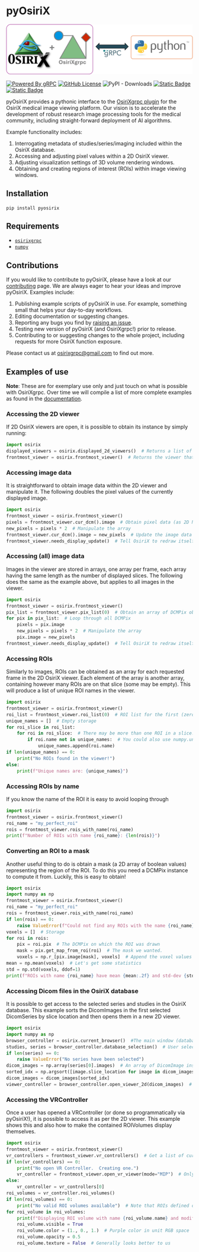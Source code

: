 # pyOsiriX

![Welcome to pyOsiriX!](https://raw.githubusercontent.com/osirixgrpc/osirixgrpc/dev/docs/docs/assets/logo/logo-python.png)

[![Powered By gRPC](https://img.shields.io/badge/powered_by-gRPC-green?labelColor=red)](https://grpc.io)
[![GitHub License](https://img.shields.io/github/license/osirixgrpc/osirixgrpc?color=blue)](https://github.com/osirixgrpc/osirixgrpc/blob/main/LICENSE)
![PyPI - Downloads](https://img.shields.io/pypi/dm/pyosirix)
[![Static Badge](https://img.shields.io/badge/issues-pyosirix-red?logo=github)](https://github.com/osirixgrpc/osirixgrpc/issues)
[![Static Badge](https://img.shields.io/badge/citation-AI2ASE-green?logo=googlescholar)](https://ai-2-ase.github.io/papers/29%5cCameraReady%5cAAAI_OsiriXgrpc__Rapid_prototyping_and_development_of_state_of_the_art_artificial_intelligence_in_OsiriX_cam_ready.pdf)

pyOsiriX provides a pythonic interface to the [OsiriXgrpc plugin](https://osirixgrpc.github.io/osirixgrpc/index.html) 
for the OsiriX medical image viewing platform. Our vision is to accelerate the development of robust research image 
processing tools for the medical community, including straight-forward deployment of AI algorithms.

Example functionality includes:

 1. Interrogating metadata of studies/series/imaging included within the OsiriX database.
 2. Accessing and adjusting pixel values within a 2D OsiriX viewer.
 3. Adjusting visualization settings of 3D volume rendering windows.
 4. Obtaining and creating regions of interest (ROIs) within image viewing windows.

## Installation
```
pip install pyosirix
```

## Requirements
 - [`osirixgrpc`](https://pypi.org/project/osirixgrpc/)
 - [`numpy`](https://pypi.org/project/numpy/)

## Contributions
If you would like to contribute to pyOsiriX, please have a look at our 
[contributing](https://osirixgrpc.github.io/osirixgrpc/contributing/CONTRIBUTING.html) page. We are always eager to hear
your ideas and improve pyOsiriX. Examples include:

 1. Publishing example scripts of pyOsiriX in use. For example, something small that helps your day-to-day workflows.
 2. Editing documentation or suggesting changes.
 3. Reporting any bugs you find by [raising an issue](https://github.com/osirixgrpc/osirixgrpc/issues).
 4. Testing new version of pyOsiriX (and OsiriXgrpc!) prior to release.
 5. Contributing to or suggesting changes to the whole project, including requests for more OsiriX function exposure.

Please contact us at [osirixgrpc@gmail.com](mailto:osirixgrpc@gmail.com) to find out more.

## Examples of use
__Note__: These are for exemplary use only and just touch on what is possible with OsiriXgrpc. Over time we will compile 
a list of more complete examples as found in the [documentation](https://osirixgrpc.github.io/osirixgrpc/pyosirix).

### Accessing the 2D viewer
If 2D OsiriX viewers are open, it is possible to obtain its instance by simply running: 
```python
import osirix
displayed_viewers = osirix.displayed_2d_viewers()  # Returns a list of all open viewers
frontmost_viewer = osirix.frontmost_viewer()  # Returns the viewer that is currently active (red frame)
```

### Accessing image data
It is straightforward to obtain image data within the 2D viewer and manipulate it. The following doubles the pixel 
values of the currently displayed image.
```python
import osirix
frontmost_viewer = osirix.frontmost_viewer()
pixels = frontmost_viewer.cur_dcm().image  # Obtain pixel data (as 2D NumPy array) from currently displayed image slice.
new_pixels = pixels * 2  # Manipulate the array
frontmost_viewer.cur_dcm().image = new_pixels  # Update the image data for the currently shown image slice.
frontmost_viewer.needs_display_update()  # Tell OsiriX to redraw itself
```

### Accessing (all) image data
Images in the viewer are stored in arrays, one array per frame, each array having the same length as the number of 
displayed slices. The following does the same as the example above, but applies to all images in the viewer.
```python
import osirix
frontmost_viewer = osirix.frontmost_viewer()
pix_list = frontmost_viewer.pix_list(0)  # Obtain an array of DCMPix objects for the first (zeroth) frame. 
for pix in pix_list:  # Loop through all DCMPix
    pixels = pix.image
    new_pixels = pixels * 2  # Manipulate the array
    pix.image = new_pixels
frontmost_viewer.needs_display_update()  # Tell OsiriX to redraw itself
```

### Accessing ROIs
Similarly to images, ROIs can be obtained as an array for each requested frame in the 2D OsiriX viewer. Each element of 
the array is another array, containing however many ROIs are on that slice (some may be empty). This will produce a 
list of unique ROI names in the viewer.
```python
import osirix
frontmost_viewer = osirix.frontmost_viewer()
roi_list = frontmost_viewer.roi_list(0)  # ROI list for the first (zeroth) frame.
unique_names = []  # Empty storage
for roi_slice in roi_list:
    for roi in roi_slice:  # There may be more than one ROI in a slice!
        if roi.name not in unique_names:  # You could also use numpy.unique...  
            unique_names.append(roi.name)
if len(unique_names) == 0:
    print("No ROIs found in the viewer!")
else:
    print(f"Unique names are: {unique_names}")
```

### Accessing ROIs by name
If you know the name of the ROI it is easy to avoid looping through
```python
import osirix
frontmost_viewer = osirix.frontmost_viewer()
roi_name = "my_perfect_roi"
rois = frontmost_viewer.rois_with_name(roi_name)
print(f"Number of ROIs with name {roi_name}: {len(rois)}")
```

### Converting an ROI to a mask
Another useful thing to do is obtain a mask (a 2D array of boolean values) representing the region of the ROI. To do
this you need a DCMPix instance to compute it from. Luckily, this is easy to obtain!
```python
import osirix
import numpy as np
frontmost_viewer = osirix.frontmost_viewer()
roi_name = "my_perfect_roi"
rois = frontmost_viewer.rois_with_name(roi_name)
if len(rois) == 0:
    raise ValueError(f"Could not find any ROIs with the name {roi_name}")
voxels = []  # Storage
for roi in rois:
    pix = roi.pix  # The DCMPix on which the ROI was drawn
    mask = pix.get_map_from_roi(roi)  # The mask we wanted.
    voxels = np.r_[pix.image[mask], voxels]  # Append the voxel values
mean = np.mean(voxels)  # Let's get some statistics
std = np.std(voxels, ddof=1)
print(f"ROIs with name {roi_name} have mean {mean:.2f} and std-dev {std: .2f}") 
```

### Accessing Dicom files in the OsiriX database
It is possible to get access to the selected series and studies in the OsiriX database. This example sorts the 
DicomImages in the first selected DicomSeries by slice location and then opens them in a new 2D viewer.
```python
import osirix
import numpy as np
browser_controller = osirix.current_browser()  #The main window (database) of OsiriX
studies, series = browser_controller.database_selection()  # User selection as lists of DicomStudy/DicomSeries
if len(series) == 0:
    raise ValueError("No series have been selected")
dicom_images = np.array(series[0].images)  # An array of DicomImage instances
sorted_idx = np.argsort([image.slice_location for image in dicom_images])  # Sort the images by slice location
dicom_images = dicom_images[sorted_idx]
viewer_controller = browser_controller.open_viewer_2d(dicom_images)  # Open up and view
```

### Accessing the VRController
Once a user has opened a VRController (or done so programmatically via pyOsiriX!), it is possible to access it as per
the 2D viewer. This example shows this and also how to make the contained ROIVolumes display themselves.
```python
import osirix
frontmost_viewer = osirix.frontmost_viewer()
vr_controllers = frontmost_viewer.vr_controllers()  # Get a list of currently open ones.
if len(vr_controllers) == 0:
    print("No open VR Controller.  Creating one.")
    vr_controller = frontmost_viewer.open_vr_viewer(mode="MIP")  # Only other alternative is "VR"
else:
    vr_controller = vr_controllers[0]
roi_volumes = vr_controller.roi_volumes()
if len(roi_volumes) == 0:
    print("No valid ROI volumes available")  # Note that ROIs defined on a single slice do not count!
for roi_volume in roi_volumes:
    print(f"Displaying ROI volume with name {roi_volume.name} and modifying is attributes")
    roi_volume.visible = True
    roi_volume.color = (1., 0., 1.)  # Purple color in unit RGB space
    roi_volume.opacity = 0.5
    roi_volume.texture = False  # Generally looks better to us
```
